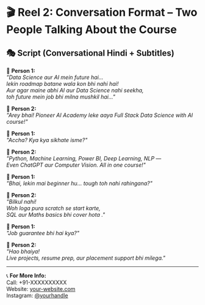 # 🎬 Reel 2: Conversation Format – Two People Talking About the Course

## 🎭 Script (Conversational Hindi + Subtitles)

👤 **Person 1:**  
*"Data Science aur AI mein future hai...  
lekin roadmap batane wala kon bhi nahi hai!  
Aur agar maine abhi AI aur Data Science nahi seekha,  
toh future mein job bhi milna mushkil hai..."*

👥 **Person 2:**  
*"Arey bhai! Pioneer AI Academy leke aaya
Full Stack Data Science with AI course!"*

👤 **Person 1:**  
*"Accha? Kya kya sikhate isme?"*

👥 **Person 2:**  
*"Python, Machine Learning, Power BI, Deep Learning, NLP —  
Even ChatGPT aur Computer Vision. All in one course!"*

👤 **Person 1:**  
*"Bhai, lekin mai beginner hu… tough toh nahi rahingana?"*

👥 **Person 2:**  
*"Bilkul nahi!  
Woh loga pura scratch se start karte,  
SQL aur Maths basics bhi cover hota ."*

👤 **Person 1:**  
*"Job guarantee bhi hai kya?"*

👥 **Person 2:**  
*"Hao bhaiya!  
Live projects, resume prep, aur placement support bhi milega."*

---

📞 **For More Info:**  
Call: +91-XXXXXXXXXX  
Website: [your-website.com](http://your-website.com)  
Instagram: [@yourhandle](https://instagram.com/yourhandle)

